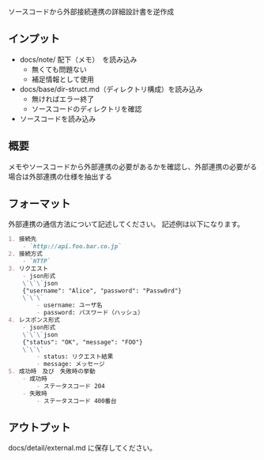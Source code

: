 ソースコードから外部接続連携の詳細設計書を逆作成

## インプット
- docs/note/ 配下（メモ）　を読み込み
    - 無くても問題ない
    - 補足情報として使用
- docs/base/dir-struct.md（ディレクトリ構成）を読み込み
    - 無ければエラー終了
    - ソースコードのディレクトリを確認
- ソースコードを読み込み

## 概要
メモやソースコードから外部連携の必要があるかを確認し、外部連携の必要がる場合は外部連携の仕様を抽出する

## フォーマット
外部連携の通信方法について記述してください。
記述例は以下になります。

```markdown
1. 接続先
    - `http://api.foo.bar.co.jp`
2. 接続方式
    - `HTTP`
3. リクエスト
    - json形式
    \`\`\`json
    {"username": "Alice", "password": "Passw0rd"}
    \`\`\`
        - username: ユーザ名
        - password: パスワード（ハッシュ）
4. レスポンス形式
    - json形式
    \`\`\`json
    {"status": "OK", "message": "FOO"}
    \`\`\`
        - status: リクエスト結果
        - message: メッセージ
5. 成功時　及び　失敗時の挙動
    - 成功時
        - ステータスコード 204
    - 失敗時
        - ステータスコード 400番台
```

## アウトプット
docs/detail/external.md に保存してください。